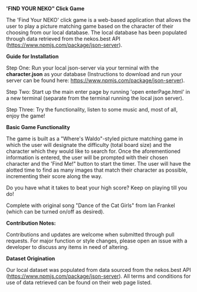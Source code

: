 **'FIND YOUR NEKO" Click Game**

The 'Find Your NEKO' click game is a web-based application that allows the user to play a picture matching game based on the character of their choosing from our local database. The local database has been populated through data retrieved from the nekos.best API (https://www.npmjs.com/package/json-server).


**Guide for Installation**

Step One: Run your local json-server via your terminal with the **character.json** as your database (Instructions to download and run your server can be found here: https://www.npmjs.com/package/json-server).

Step Two: Start up the main enter page by running 'open enterPage.html' in a new terminal (separate from the terminal running the local json server).

Step Three: Try the functionality, listen to some music and, most of all, enjoy the game!


**Basic Game Functionality**

The game is built as a "Where's Waldo"-styled picture matching game in which the user will designate the difficulty (total board size) and the character which they would like to search for. Once the aforementioned information is entered, the user will be prompted with their chosen character and the 'Find Me!" button to start the timer. The user will have the alotted time to find as many images that match their character as possible, incrementing their score along the way.

Do you have what it takes to beat your high score? Keep on playing till you do!

Complete with original song "Dance of the Cat Girls" from Ian Frankel (which can be turned on/off as desired).


**Contribution Notes:**

Contributions and updates are welcome when submitted through pull requests. For major function or style changes, please open an issue with a developer to discuss any items in need of altering.


**Dataset Origination**

Our local dataset was populated from data sourced from the nekos.best API (https://www.npmjs.com/package/json-server). All terms and conditions for use of data retrieved can be found on their web page listed.
